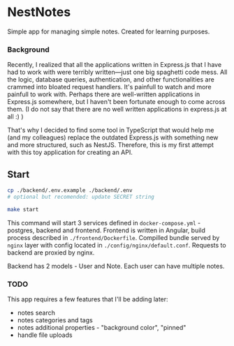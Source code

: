# NestNotes

Simple app for managing simple notes. Created for learning purposes. 

### Background

Recently, I realized that all the applications written in Express.js that I have
had to work with were terribly written—just one big spaghetti code mess. All the
logic, database queries, authentication, and other functionalities are crammed 
into bloated request handlers. It's painfull to watch and more painfull to work 
with. Perhaps there are well-written applications in Express.js somewhere, but 
I haven't been fortunate enough to come across them. (I do not say that there are
no well written applications in express.js at all :) )

That's why I decided to find some tool in TypeScript that would help me (and my 
colleagues) replace the outdated Express.js with something new and more structured, 
such as NestJS. Therefore, this is my first attempt with this toy application 
for creating an API.

## Start

```bash
cp ./backend/.env.example ./backend/.env
# optional but recomended: update SECRET string 

make start
```

This command will start 3 services defined in `docker-compose.yml` - postgres, 
backend and frontend. Frontend is written in Angular, build process described 
in `./frontend/Dockerfile`. Compilled bundle served by `nginx` layer with config
located in `./config/nginx/default.conf`. Requests to backend are proxied by 
nginx.

Backend has 2 models - User and Note. Each user can have multiple notes.


### TODO

This app requires a few features that I'll be adding later:

- notes search
- notes categories and tags
- notes additional properties - "background color", "pinned"
- handle file uploads
